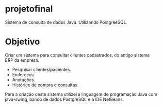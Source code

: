 # projetofinal
 Sistema de consulta de dados Java. Utilizando PostgreeSQL.
 # Objetivo
 Criar um sistema para consultar clientes cadastrados, do antigo sistema ERP da empresa.
  * Pesquisar clientes/pacientes.
  * Endereços.
  * Anotações.
  * Histórico de compra e consultas.
 
 Para a criação deste sistema utilizei a linguagem de programação Java com java-swing,
 banco de dados PostgreSQL e a IDE NetBeans.
